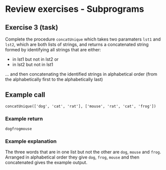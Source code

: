 # Review exercises - Subprograms
## Exercise 3 (task)

Complete the procedure `concatUnique` which takes two paramaters `lst1` and `lst2`, which are both lists of strings, and returns a concatenated string formed by identifying all strings that are either:
- in lst1 but not in lst2 or
- in lst2 but not in lst1

... and then concatenating the identified strings in alphabetical order (from the alphabetically first to the alphabetically last)

## Example call
```
concatUnique(['dog', 'cat', 'rat'], ['mouse', 'rat', 'cat', 'frog'])
```

### Example return
```
dogfrogmouse
```

### Example explanation
The three words that are in one list but not the other are `dog`, `mouse` and `frog`. Arranged in alphabetical order they give `dog`, `frog`, `mouse` and then concatenated gives the example output.

